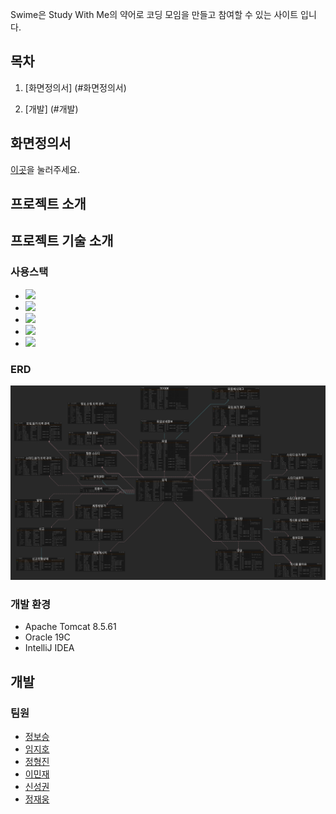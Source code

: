 Swime은 Study With Me의 약어로 코딩 모임을 만들고 참여할 수 있는 사이트 입니다.


## 목차

1. [화면정의서] (#화면정의서)
   
2. [개발] (#개발)

## 화면정의서

[이곳](./documents/story-board)을 눌러주세요.  

## 프로젝트 소개

## 프로젝트 기술 소개


### 사용스택
<!--https://simpleicons.org/?q=jquery 사용법 여기서 참고-->
* <img src="https://img.shields.io/badge/Java-007396?style=flat-square&logo=Java&logoColor=white"/></a>
* <img src="https://img.shields.io/badge/Javascript-F7DF1E?style=flat-square&logo=Javascript&logoColor=black"/></a>
* <img src="https://img.shields.io/badge/jQuery-0769Ad?style=flat-square&logo=jQuery&logoColor=white"/></a>
* <img src="https://img.shields.io/badge/HTML5-E34F26?style=flat-square&logo=HTML5&logoColor=white"/></a>
* <img src="https://img.shields.io/badge/CSS3-1572B6?style=flat-square&logo=CSS3&logoColor=white"/></a>



<!--
<img src="https://img.shields.io/badge/Oracle-F80000?style=flat-square&logo=Oracle&logoColor=White"/></a>
<img src="https://img.shields.io/badge/Spring-6DB33F?style=flat-square&logo=Spring&logoColor=White"/></a>

-->


### ERD

<img src="/documents/img/ERD.png"/>

### 개발 환경
* Apache Tomcat 8.5.61
* Oracle 19C
* IntelliJ IDEA
## 개발

### 팀원
* <a href="https://github.com/boseung2">정보승</a>
* <a href="https://github.com/jiho527">임지호</a>
* <a href="https://github.com/tht1234551">정형진</a>
* <a href="https://github.com/toywar94">이민재</a>
* <a href="https://github.com/seonggwonshin">신성권</a>
* <a href="">정재웅</a>